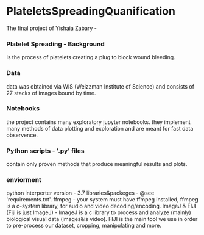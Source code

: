 # PlateletsSpreadingQuanification
The final project of Yishaia Zabary - 
### Platelet Spreading - Background
Is the process of platelets creating a plug to block wound bleeding.

### Data
data was obtained via WIS (Weizzman Institute of Science) and consists of 27 stacks of images bound by time.

### Notebooks
the project contains many exploratory jupyter notebooks.
they implement many methods of data plotting and exploration and are meant for fast data observence.

### Python scripts - '.py' files
contain only proven methods that produce meaningful results and plots.

### enviorment
python interperter version - 3.7
libraries&packeges - @see 'requirements.txt'.
ffmpeg - your system must have ffmpeg installed, ffmpeg is a c-system library, for audio and video decoding/encoding.
ImageJ & FIJI (Fiji is just ImageJ) - ImageJ is a c library to process and analyze (mainly) biological visual data (images&is video).
FIJI is the main tool we use in order to pre-process our dataset, cropping, manipulating and more.
